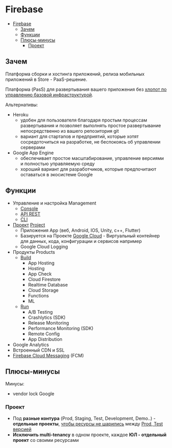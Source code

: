 # Firebase

- [Firebase](#firebase)
  - [Зачем](#зачем)
  - [Функции](#функции)
  - [Плюсы-минусы](#плюсы-минусы)
    - [Проект](#проект)

## Зачем

Платформа сборки и хостинга приложений, релиза мобильных приложений в Store - PaaS-решение.

Платформа (PasS) для развертывания вашего приложения без [хлопот по управлению базовой инфраструктурой](https://stfalcon.com/ru/blog/post/hosting-options-for-your-flutter-web-app).

Альтернативы:

- Heroku
  - удобен для пользователя благодаря простым процессам развертывания и позволяет выполнять простое развертывание непосредственно из вашего репозитория git
  - вариант для стартапов и предприятий, которые хотят сосредоточиться на разработке, не беспокоясь об управлении серверами
- Google App Engine
  - обеспечивает простое масштабирование, управление версиями и полностью управляемую среду
  - хороший вариант для разработчиков, которые предпочитают оставаться в экосистеме Google

## Функции

- Управление и настройка Management
  - [Console](https://console.firebase.google.com/)
  - [API REST](https://firebase.google.com/docs/reference/firebase-management/rest)
  - [CLI](https://firebase.google.com/docs/cli)
- [Проект](#проект) [Project](https://firebase.google.com/docs/projects/learn-more)
  - Приложения App (веб, Android, IOS, Unity, c++, Flutter)
  - Базируется на Проекте [Google Cloud](google.cloud.md) - Виртуальный контейнер для данных, кода, конфигурации и сервисов
например
  - Google Cloud Logging
- Продукты Products
  - [Build](https://firebase.google.com/products-build)
    - App Hosting
    - Hosting
    - App Check
    - Cloud Firestore
    - Realtime Database
    - Cloud Storage
    - Functions
    - ML
  - [Run](https://firebase.google.com/products-run)
    - A/B Testing
    - Crashlytics (SDK)
    - Release Monitoring
    - Performance Monitoring (SDK)
    - Remote Config
    - App Distribution
- Google Analytics
- Встроенный CDN и SSL
- [Firebase Cloud Messaging](fcm.md) (FCM)

## Плюсы-минусы

Минусы:

- vendor lock Google

### Проект

- Под __разные контура__ (Prod, Staging, Test, Development, Demo..) - __отдельные проекты__, [чтобы ресурсы не шарились](https://firebase.google.com/docs/projects/dev-workflows/overview-environments?hl=ru) между [Prod, Test версией](https://firebase.google.com/docs/projects/multiprojects?hl=ru)
- __Исключить multi-tenancy__ в одном проекте, каждое __ЮЛ - отдельный проект__ со своими ресурсами
